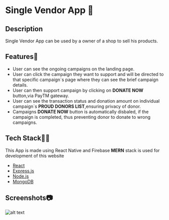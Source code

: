 # Single Vendor App 📱

## Description
Single Vendor App can be used by a owner of a shop to sell his products.
<!-- 
## Link
[Crowdfunding Website](https://crowdfundingweb.herokuapp.com/) -->

## Features🌟 

* User can see the ongoing campaigns on the landing page.
* User can click the campaign they want to support and will be directed to that specific campaign`s page where they can see the brief campaign details.
* User can then support campaign by clicking on **DONATE NOW** button,via PayTM gateway.
* User can see the transaction status and donation amount on individual campaign`s **PROUD DONORS LIST**,ensuring privacy of donor.
* Campaigns **DONATE NOW** button is automatically disbaled, if the campaign is completed, thus preventing donor to donate to wrong campaigns. 

## Tech Stack👨‍💻

This App is made using React Native and Firebase
**MERN** stack is used for development of this website

* [React](https://reactjs.org/)
* [Express.js](https://expressjs.com/)
* [Node.js](https://nodejs.org/en/)
* [MongoDB](https://www.mongodb.com/)


## Screenshots📷 
![alt text](https://user-images.githubusercontent.com/43993645/117760086-a160e680-b242-11eb-8ca3-aed0a1a5b38c.png "Home 1")

<!-- <img src="https://user-images.githubusercontent.com/43993645/117760086-a160e680-b242-11eb-8ca3-aed0a1a5b38c.png" width="30%" height="100%">

<img src="https://user-images.githubusercontent.com/43993645/117760295-09173180-b243-11eb-8a55-2edefca51a9a.png" width="30%" height="100%">

<img src="https://user-images.githubusercontent.com/43993645/117760350-1e8c5b80-b243-11eb-96af-e85801cef7e3.png" width="30%" height="100%">

<img src="https://user-images.githubusercontent.com/43993645/117760424-3a8ffd00-b243-11eb-9873-c322c581beea.png" width="30%" height="100%">

<img src="https://user-images.githubusercontent.com/43993645/117760489-57c4cb80-b243-11eb-8ba9-213c3955d631.png" width="30%" height="100%"> -->
